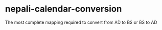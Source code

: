 # nepali-calendar-conversion
The most complete mapping required to convert from AD to BS or BS to AD
